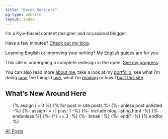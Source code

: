 ```yaml
---
title: "Derek Kedziora"
og-type: website
layout: index
---
```


I’m a Kyiv-based content designer and occasional blogger. 

Have a few minutes? [Check out my blog](/blog).

Learning English or improving your writing? My [English guides](/english) are for you. 

This site is undergoing a complete redesign in the open. [See my progress](/redesign). 

You can also read more [about me](/about), take a look at my [portfolio](/portfolio), see what I’m doing [now](/now), the things I [use](/uses), what I’m [reading](/reading) or how I [built this site](/colophon). 


## What’s New Around Here 

<ul class="listing">
{% assign i = 0 %}
{% for post in site.posts %}
{%- unless post.unlisted -%}
{%- assign i = i | plus: 1 -%}
{%- include blog-listing.html -%}
{% endunless %}
{%- if i == 3 -%}
{%- break -%}
{%- endif -%}
{% endfor %}
</ul>

[All Posts](/blog)

<!---

## Highlights

[Data Driven Marketing in a Web of Fake Data](/blog/fake-data) and [Self-Driving Cars Are Corporate FOMO](/blog/glomar-cars) are my most popular stories on Medium. 

[Dark Mode Revisited](/blog/dark-mode-revisited) gets the most traffic from search engines. 

I get the most emails about [Ten Days of Meditation at Suan Mokkh](/blog/suan-mokkh-retreat) and [Meditation Retreat at Dipabhāvan](/blog/dipibhavan-retreat).  

My real life friends ask me about my [English Guides](/english "English Guides") the most. 
--> 